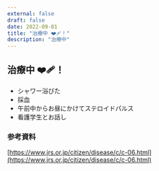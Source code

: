 ```yaml
---
external: false
draft: false
date: 2022-09-01
title: "治療中 ❤️‍🩹！"
description: "治療中"
---
```


## 治療中 ❤️‍🩹！

- シャワー浴びた
- 採血
- 午前中からお昼にかけてステロイドパルス
- 看護学生とお話し

### 参考資料

[https://www.jrs.or.jp/citizen/disease/c/c-06.html](https://www.jrs.or.jp/citizen/disease/c/c-06.html)
